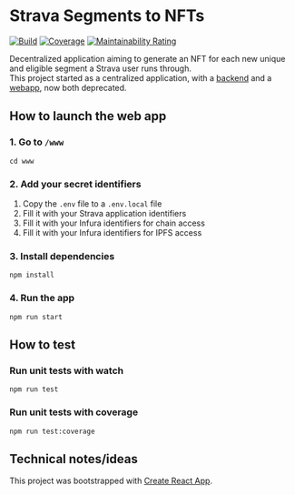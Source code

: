 # Strava Segments to NFTs

[![Build](https://github.com/alainncls/strava-segments-to-nfts-dapp/actions/workflows/tests.yml/badge.svg)](https://github.com/alainncls/strava-segments-to-nfts-dapp/actions/workflows/tests.yml)
[![Coverage](https://sonarcloud.io/api/project_badges/measure?project=alainncls_strava-segments-to-nfts-dapp&metric=coverage)](https://sonarcloud.io/summary/new_code?id=alainncls_strava-segments-to-nfts-dapp)
[![Maintainability Rating](https://sonarcloud.io/api/project_badges/measure?project=alainncls_strava-segments-to-nfts-dapp&metric=sqale_rating)](https://sonarcloud.io/summary/new_code?id=alainncls_strava-segments-to-nfts-dapp)

Decentralized application aiming to generate an NFT for each new unique and eligible segment a Strava user runs
through.  
This project started as a centralized application, with
a [backend](https://github.com/alainncls/strava-segments-to-nfts) and
a [webapp](https://github.com/alainncls/strava-segments-to-nfts-webapp), now both deprecated.

## How to launch the web app

### 1. Go to `/www`

    cd www

### 2. Add your secret identifiers

1. Copy the `.env` file to a `.env.local` file
2. Fill it with your Strava application identifiers
3. Fill it with your Infura identifiers for chain access
4. Fill it with your Infura identifiers for IPFS access

### 3. Install dependencies

    npm install

### 4. Run the app

    npm run start

## How to test

### Run unit tests with watch

    npm run test

### Run unit tests with coverage

    npm run test:coverage

## Technical notes/ideas

This project was bootstrapped with [Create React App](https://github.com/facebook/create-react-app).

